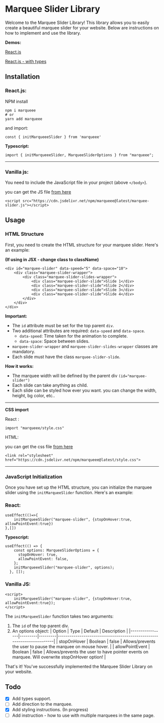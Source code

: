 # Marquee Slider Library

Welcome to the Marquee Slider Library! This library allows you to easily create a beautiful marquee slider for your website. Below are instructions on how to implement and use the library.

**Demos:**

[React.js](https://codesandbox.io/p/sandbox/marquee-react-demo-cgphsd)

[React.js - with types](https://codesandbox.io/p/sandbox/marqueee-demo-typescript-nw4rtg)

## Installation

### React.js:

NPM install

```
npm i marqueee
# or
yarn add marqueee
```

and import:

```
const { initMarqueeeSlider } from 'marqueee'
```

**Typescript:**

```
import { initMarqueeeSlider, MarqueeSliderOptions } from "marqueee";
```

---

### Vanilla js:

You need to include the JavaScript file in your project (above `</body>`).

you can get the JS file [from here](https://cdn.jsdelivr.net/npm/marqueee@latest/marquee-slider.js)

```
<script src="https://cdn.jsdelivr.net/npm/marqueee@latest/marquee-slider.js"></script>
```

## Usage

### HTML Structure

First, you need to create the HTML structure for your marquee slider. Here's an example:

**(If using in JSX - change class to className)**

```
<div id="marquee-slider" data-speed="5" data-space="10">
    <div class="marquee-slider-wrapper">
        <div class="marquee-slider-slides-wrapper">
            <div class="marquee-slider-slide">Slide 1</div>
            <div class="marquee-slider-slide">Slide 2</div>
            <div class="marquee-slider-slide">Slide 3</div>
            <div class="marquee-slider-slide">Slide 4</div>
        </div>
    </div>
</div>
```

**Important:**

- The `id` attribute must be set for the top parent `div`.
- Two additional attributes are required: `data-speed` and `data-space`.
  - `data-speed`: Time taken for the animation to complete.
  - `data-space`: Space between slides.
- `marquee-slider-wrapper` and `marquee-slider-slides-wrapper` classes are mandatory.
- Each slide must have the class `marquee-slider-slide`.

**How it works:**

- The marquee width will be defined by the parent div `(id="marquee-slider")`
- Each slide can take anything as child.
- Each slide can be styled how ever you want. you can change the width, height, bg color, etc..

---

**CSS import**

React :

```
import "marqueee/style.css"
```

HTML:

you can get the css file [from here](https://cdn.jsdelivr.net/npm/marqueee@latest/style.css)

```
<link rel="stylesheet" href="https://cdn.jsdelivr.net/npm/marqueee@latest/style.css">
```

---

### JavaScript Initialization

Once you have set up the HTML structure, you can initialize the marquee slider using the `initMarqueeSlider` function. Here's an example:

### React:

```
useEffect(()=>{
    initMarqueeSlider("marquee-slider", {stopOnHover:true, allowPointEvent:true})
},[])
```

**Typescript:**

```
useEffect(() => {
    const options: MarqueeSliderOptions = {
      stopOnHover: true,
      allowPointEvent: false,
    };
    initMarqueeeSlider("marquee-slider", options);
  }, []);
```

### Vanilla JS:

```
<script>
    initMarqueeSlider("marquee-slider", {stopOnHover:true, allowPointEvent:true});
</script>
```

The `initMarqueeSlider` function takes two arguments:

1. The `id` of the top parent div.
2. An options object:
   | Option | Type | Default | Description |
   |-----------------|---------|---------|------------------------------------------------------------------------|
   | stopOnHover | Boolean | false | Allows/prevents the user to pause the marquee on mouse hover. |
   | allowPointEvent | Boolean | false | Allows/prevents the user to have pointer events on marquee. Will overwrite stopOnHover option! |

That's it! You've successfully implemented the Marquee Slider Library on your website.

## Todo

- [x] Add types support.
- [ ] Add direction to the marquee.
- [x] Add styling instructions. (In progress)
- [ ] Add instruction - how to use with multiple marquees in the same page.
